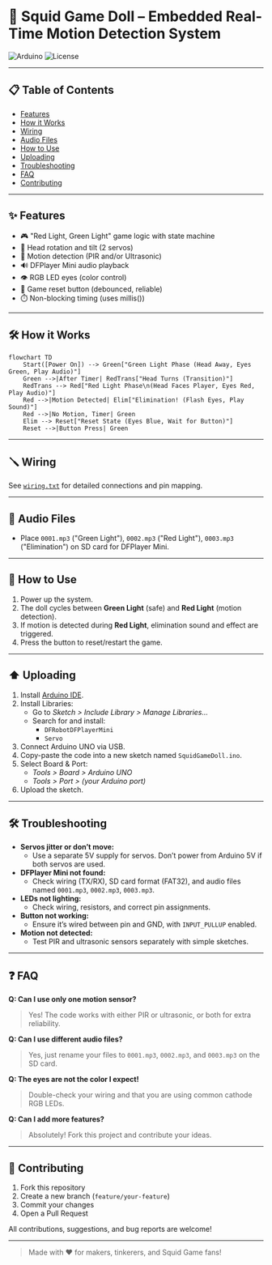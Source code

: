 # 🦑 Squid Game Doll – Embedded Real-Time Motion Detection System

![Arduino](https://img.shields.io/badge/Platform-Arduino-blue?logo=arduino)
![License](https://img.shields.io/badge/License-MIT-green)

---

## 📋 Table of Contents
- [Features](#features)
- [How it Works](#how-it-works)
- [Wiring](#wiring)
- [Audio Files](#audio-files)
- [How to Use](#how-to-use)
- [Uploading](#uploading)
- [Troubleshooting](#troubleshooting)
- [FAQ](#faq)
- [Contributing](#contributing)

---

## ✨ Features
- 🎮 "Red Light, Green Light" game logic with state machine
- 🤖 Head rotation and tilt (2 servos)
- 👀 Motion detection (PIR and/or Ultrasonic)
- 🔊 DFPlayer Mini audio playback
- 👁️ RGB LED eyes (color control)
- 🔄 Game reset button (debounced, reliable)
- ⏱️ Non-blocking timing (uses millis())

---

## 🛠️ How it Works

```mermaid
flowchart TD
    Start([Power On]) --> Green["Green Light Phase (Head Away, Eyes Green, Play Audio)"]
    Green -->|After Timer| RedTrans["Head Turns (Transition)"]
    RedTrans --> Red["Red Light Phase\n(Head Faces Player, Eyes Red, Play Audio)"]
    Red -->|Motion Detected| Elim["Elimination! (Flash Eyes, Play Sound)"]
    Red -->|No Motion, Timer| Green
    Elim --> Reset["Reset State (Eyes Blue, Wait for Button)"]
    Reset -->|Button Press| Green
```

---

## 🪛 Wiring
See [`wiring.txt`](wiring.txt) for detailed connections and pin mapping.

---

## 🎵 Audio Files
- Place `0001.mp3` ("Green Light"), `0002.mp3` ("Red Light"), `0003.mp3` ("Elimination") on SD card for DFPlayer Mini.

---

## 🚦 How to Use
1. Power up the system.
2. The doll cycles between **Green Light** (safe) and **Red Light** (motion detection).
3. If motion is detected during **Red Light**, elimination sound and effect are triggered.
4. Press the button to reset/restart the game.

---

## ⬆️ Uploading
1. Install [Arduino IDE](https://www.arduino.cc/en/software).
2. Install Libraries:
   - Go to *Sketch > Include Library > Manage Libraries...*
   - Search for and install:
     - `DFRobotDFPlayerMini`
     - `Servo`
3. Connect Arduino UNO via USB.
4. Copy-paste the code into a new sketch named `SquidGameDoll.ino`.
5. Select Board & Port:
   - *Tools > Board > Arduino UNO*
   - *Tools > Port > (your Arduino port)*
6. Upload the sketch.

---

## 🛠️ Troubleshooting
- **Servos jitter or don’t move:**
  - Use a separate 5V supply for servos. Don’t power from Arduino 5V if both servos are used.
- **DFPlayer Mini not found:**
  - Check wiring (TX/RX), SD card format (FAT32), and audio files named `0001.mp3`, `0002.mp3`, `0003.mp3`.
- **LEDs not lighting:**
  - Check wiring, resistors, and correct pin assignments.
- **Button not working:**
  - Ensure it’s wired between pin and GND, with `INPUT_PULLUP` enabled.
- **Motion not detected:**
  - Test PIR and ultrasonic sensors separately with simple sketches.

---

## ❓ FAQ

**Q: Can I use only one motion sensor?**
> Yes! The code works with either PIR or ultrasonic, or both for extra reliability.

**Q: Can I use different audio files?**
> Yes, just rename your files to `0001.mp3`, `0002.mp3`, and `0003.mp3` on the SD card.

**Q: The eyes are not the color I expect!**
> Double-check your wiring and that you are using common cathode RGB LEDs.

**Q: Can I add more features?**
> Absolutely! Fork this project and contribute your ideas.

---

## 🤝 Contributing

1. Fork this repository
2. Create a new branch (`feature/your-feature`)
3. Commit your changes
4. Open a Pull Request

All contributions, suggestions, and bug reports are welcome!

---

> Made with ❤️ for makers, tinkerers, and Squid Game fans! 
